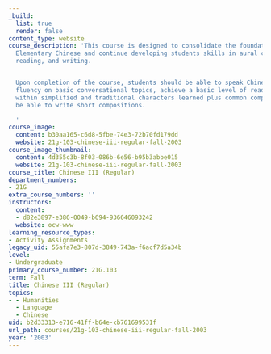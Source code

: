```yaml
---
_build:
  list: true
  render: false
content_type: website
course_description: 'This course is designed to consolidate the foundation built in
  Elementary Chinese and continue developing students skills in aural comprehension,
  reading, and writing.


  Upon completion of the course, students should be able to speak Chinese with some
  fluency on basic conversational topics, achieve a basic level of reading competence
  within simplified and traditional characters learned plus common compounds, and
  be able to write short compositions.

  '
course_image:
  content: b30aa165-c6d8-5fbe-74e3-72b70fd179dd
  website: 21g-103-chinese-iii-regular-fall-2003
course_image_thumbnail:
  content: 4d355c3b-8f03-086b-6e56-b95b3abbe015
  website: 21g-103-chinese-iii-regular-fall-2003
course_title: Chinese III (Regular)
department_numbers:
- 21G
extra_course_numbers: ''
instructors:
  content:
  - d82e3897-e386-0049-b694-936646093242
  website: ocw-www
learning_resource_types:
- Activity Assignments
legacy_uid: 55afa7e3-807d-3849-743a-f6acf7d5a34b
level:
- Undergraduate
primary_course_number: 21G.103
term: Fall
title: Chinese III (Regular)
topics:
- - Humanities
  - Language
  - Chinese
uid: b2d33313-e716-41ff-b64e-cb761699531f
url_path: courses/21g-103-chinese-iii-regular-fall-2003
year: '2003'
---
```

